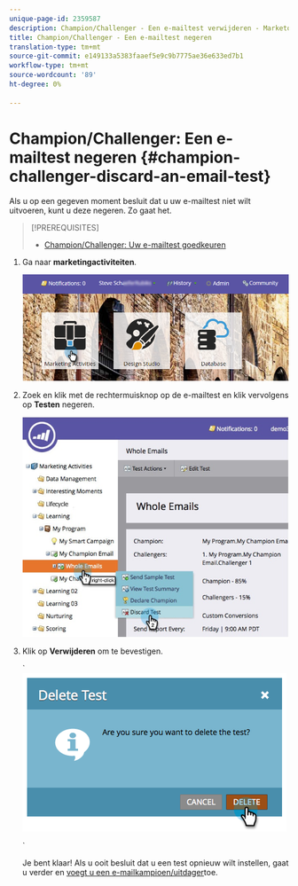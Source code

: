 ```yaml
---
unique-page-id: 2359587
description: Champion/Challenger - Een e-mailtest verwijderen - Marketo Docs - Productdocumentatie
title: Champion/Challenger - Een e-mailtest negeren
translation-type: tm+mt
source-git-commit: e149133a5383faaef5e9c9b7775ae36e633ed7b1
workflow-type: tm+mt
source-wordcount: '89'
ht-degree: 0%

---
```



# Champion/Challenger: Een e-mailtest negeren {#champion-challenger-discard-an-email-test}

Als u op een gegeven moment besluit dat u uw e-mailtest niet wilt uitvoeren, kunt u deze negeren. Zo gaat het.

>[!PREREQUISITES]
>
>* [Champion/Challenger: Uw e-mailtest goedkeuren](champion-challenger-approve-your-email-test.md)

>



1. Ga naar **marketingactiviteiten**.

   ![](assets/login-marketing-activities-3.png)

1. Zoek en klik met de rechtermuisknop op de e-mailtest en klik vervolgens op **Testen** negeren.

   ![](assets/champion5.jpg)

1. Klik op **Verwijderen** om te bevestigen.

   ` ![](assets/image2014-9-15-14-3a17-3a11.png)

   `

   Je bent klaar! Als u ooit besluit dat u een test opnieuw wilt instellen, gaat u verder en [voegt u een e-mailkampioen/uitdager](add-an-email-champion-challenger.md)toe.


